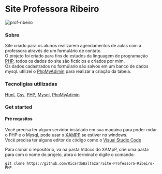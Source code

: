 # Site Professora Ribeiro  
  
![prof-ribeiro](https://user-images.githubusercontent.com/56805229/94726996-6e618680-0334-11eb-9ef6-9fa4b5bc15b6.gif)  
  
### Sobre 
Site criado para os alunos realizarem agendamentos de aulas com a professora através de um formulário de contato.  
O projeto foi criado para fins de estudos da linguagem de programação [PHP](https://www.php.net/), todos os dados do site são fictícios e criados por mim.  
Os dados cadastrados no formúlario são salvos em um banco de dados mysql. utilizei o [PhpMyAdimin](https://www.phpmyadmin.net/) para realizar a criação da tabela.

### Tecnoligias utilizadas  
[Html](https://developer.mozilla.org/pt-BR/docs/Web/HTML), [Css](https://developer.mozilla.org/pt-BR/docs/Web/CSS), [PHP](https://www.php.net/), [Mysql](https://www.mysql.com/), [PhpMyAdimin](https://www.phpmyadmin.net/)  
  
### Get started  
#### Pré requsitos  
Você precisa ter algum servidor instalado em sua maquina para poder rodar o PHP e o Mysql, pode usar o [XAMPP](https://www.apachefriends.org/pt_br/index.html) se estiver no windows.   
Você precisa ter alguns editor de código como o [Visual Studio Code](https://code.visualstudio.com/)  

Para clonar o repositório, va na pasta htdocs do XAMpP, crie uma pasta para com o nome do projeto, abra o terminal e digite o comando:  
```  
git clone https://github.com/RicardoBaltazar/Site-Professora-Ribeiro-PHP  
```
